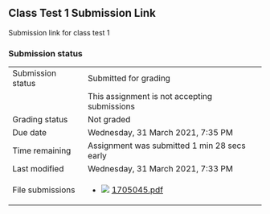<h2>Class Test 1 Submission Link</h2>Submission link for class test 1<br />

<h3>Submission status</h3><table>
<tbody><tr>
<td>Submission status</td>
<td>Submitted for grading</td>
</tr>
<tr>
<td></td>
<td>This assignment is not accepting submissions</td>
</tr>
<tr>
<td>Grading status</td>
<td>Not graded</td>
</tr>
<tr>
<td>Due date</td>
<td>Wednesday, 31 March 2021, 7:35 PM</td>
</tr>
<tr>
<td>Time remaining</td>
<td>Assignment was submitted 1 min 28 secs early</td>
</tr>
<tr>
<td>Last modified</td>
<td>Wednesday, 31 March 2021, 7:33 PM</td>
</tr>
<tr>
<td>File submissions</td>
<td><ul><li><img src="..%5C..%5C..%5CJanuary%202018%5CCSE101%5CNews%20forum%5CCLASS%20TEST%202%20Marks%5Cfile%5Cpdf.png" /> <a href="file%5C1705045.pdf">1705045.pdf</a> 
</li></ul>

</td>
</tr>

</tbody>
</table>



